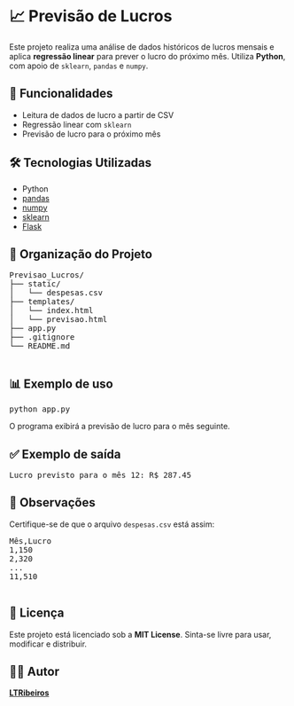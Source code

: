 <h1>📈 Previsão de Lucros</h1>

  <div>
    <p>Este projeto realiza uma análise de dados históricos de lucros mensais e aplica <strong>regressão linear</strong> para prever o lucro do próximo mês. Utiliza <strong>Python</strong>, com apoio de <code>sklearn</code>, <code>pandas</code> e <code>numpy</code>.</p>
  </div>

  <div>
    <h2>🚀 Funcionalidades</h2>
    <ul>
      <li>Leitura de dados de lucro a partir de CSV</li>
      <li>Regressão linear com <code>sklearn</code></li>
      <li>Previsão de lucro para o próximo mês</li>
    </ul>
  </div>

  <div>
    <h2>🛠️ Tecnologias Utilizadas</h2>
    <ul>
      <li>Python</li>
      <li><a href="https://pandas.pydata.org/" target="_blank">pandas</a></li>
      <li><a href="https://numpy.org/" target="_blank">numpy</a></li>
      <li><a href="https://sklearn.org/" target="_blank">sklearn</a></li>
      <li><a href="[https://flask.palletsprojects.com/en/stable/]" target="_blank">Flask</a></li>
    </ul>
  </div>

  <div>
    <h2>📂 Organização do Projeto</h2>
    <pre>
Previsao_Lucros/
├── static/
│   └── despesas.csv
├── templates/
│   └── index.html
│   └── previsao.html
├── app.py
├── .gitignore
└── README.md
    </pre>
  </div>

  <div>
    <h2>📊 Exemplo de uso</h2>
    <pre>python app.py</pre>
    <p>O programa exibirá a previsão de lucro para o mês seguinte.</p>
  </div>

  <div>
    <h2>✅ Exemplo de saída</h2>
    <pre>Lucro previsto para o mês 12: R$ 287.45</pre>
  </div>

  <div>
    <h2>🧠 Observações</h2>
    <p>Certifique-se de que o arquivo <code>despesas.csv</code> está assim:</p>
    <pre>
Mês,Lucro
1,150
2,320
...
11,510
    </pre>
  </div>

  <div>
    <h2>📌 Licença</h2>
    <p>Este projeto está licenciado sob a <strong>MIT License</strong>. Sinta-se livre para usar, modificar e distribuir.</p>
  </div>

  <div>
    <h2>🙋‍♂️ Autor</h2>
    <p><strong><a href="https://github.com/LTRibeiros" target="_blank">LTRibeiros</a></strong></p>
  </div>

</body>
</html>
